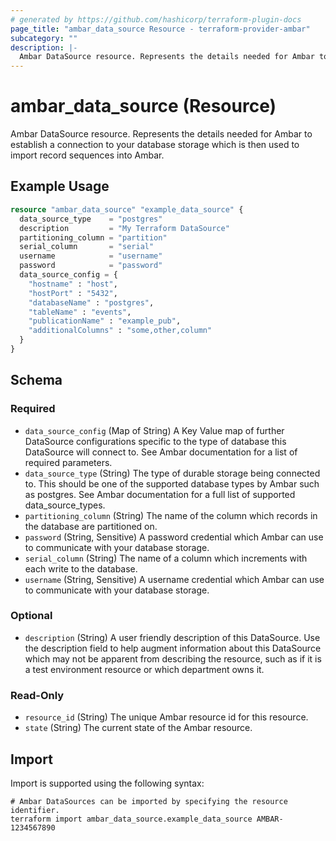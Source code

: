 ```yaml
---
# generated by https://github.com/hashicorp/terraform-plugin-docs
page_title: "ambar_data_source Resource - terraform-provider-ambar"
subcategory: ""
description: |-
  Ambar DataSource resource. Represents the details needed for Ambar to establish a connection to your database storage which is then used to import record sequences into Ambar.
---
```


# ambar_data_source (Resource)

Ambar DataSource resource. Represents the details needed for Ambar to establish a connection to your database storage which is then used to import record sequences into Ambar.

## Example Usage

```terraform
resource "ambar_data_source" "example_data_source" {
  data_source_type    = "postgres"
  description         = "My Terraform DataSource"
  partitioning_column = "partition"
  serial_column       = "serial"
  username            = "username"
  password            = "password"
  data_source_config = {
    "hostname" : "host",
    "hostPort" : "5432",
    "databaseName" : "postgres",
    "tableName" : "events",
    "publicationName" : "example_pub",
    "additionalColumns" : "some,other,column"
  }
}
```

<!-- schema generated by tfplugindocs -->
## Schema

### Required

- `data_source_config` (Map of String) A Key Value map of further DataSource configurations specific to the type of database this DataSource will connect to. See Ambar documentation for a list of required parameters.
- `data_source_type` (String) The type of durable storage being connected to. This should be one of the supported database types by Ambar such as postgres. See Ambar documentation for a full list of supported data_source_types.
- `partitioning_column` (String) The name of the column which records in the database are partitioned on.
- `password` (String, Sensitive) A password credential which Ambar can use to communicate with your database storage.
- `serial_column` (String) The name of a column which increments with each write to the database.
- `username` (String, Sensitive) A username credential which Ambar can use to communicate with your database storage.

### Optional

- `description` (String) A user friendly description of this DataSource. Use the description field to help augment information about this DataSource which may not be apparent from describing the resource, such as if it is a test environment resource or which department owns it.

### Read-Only

- `resource_id` (String) The unique Ambar resource id for this resource.
- `state` (String) The current state of the Ambar resource.

## Import

Import is supported using the following syntax:

```shell
# Ambar DataSources can be imported by specifying the resource identifier.
terraform import ambar_data_source.example_data_source AMBAR-1234567890
```
